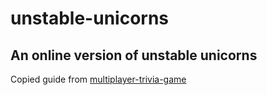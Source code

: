 # unstable-unicorns
## An online version of unstable unicorns

Copied guide from [multiplayer-trivia-game](https://github.com/ADC-UMN/multiplayer-trivia-game)
